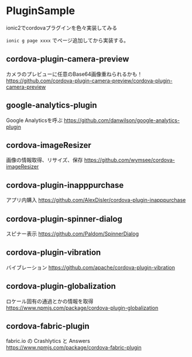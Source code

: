 # PluginSample
ionic2でcordovaプラグインを色々実装してみる

`ionic g page xxxx`
でページ追加してから実装する。


## cordova-plugin-camera-preview
カメラのプレビューに任意のBase64画像重ねられるかも！
https://github.com/cordova-plugin-camera-preview/cordova-plugin-camera-preview


## google-analytics-plugin
Google Analyticsを呼ぶ
https://github.com/danwilson/google-analytics-plugin


## cordova-imageResizer
画像の情報取得、リサイズ、保存
https://github.com/wymsee/cordova-imageResizer


## cordova-plugin-inapppurchase
アプリ内購入
https://github.com/AlexDisler/cordova-plugin-inapppurchase


## cordova-plugin-spinner-dialog
スピナー表示
https://github.com/Paldom/SpinnerDialog


## cordova-plugin-vibration
バイブレーション
https://github.com/apache/cordova-plugin-vibration






## cordova-plugin-globalization
ロケール固有の通過とかの情報を取得
https://www.npmjs.com/package/cordova-plugin-globalization



## cordova-fabric-plugin
fabric.io の Crashlytics と Answers
https://www.npmjs.com/package/cordova-fabric-plugin
